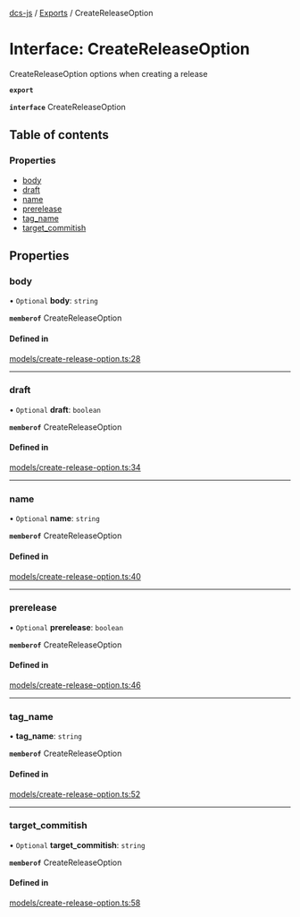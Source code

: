 [dcs-js](../README.md) / [Exports](../modules.md) / CreateReleaseOption

# Interface: CreateReleaseOption

CreateReleaseOption options when creating a release

**`export`**

**`interface`** CreateReleaseOption

## Table of contents

### Properties

- [body](CreateReleaseOption.md#body)
- [draft](CreateReleaseOption.md#draft)
- [name](CreateReleaseOption.md#name)
- [prerelease](CreateReleaseOption.md#prerelease)
- [tag\_name](CreateReleaseOption.md#tag_name)
- [target\_commitish](CreateReleaseOption.md#target_commitish)

## Properties

### <a id="body" name="body"></a> body

• `Optional` **body**: `string`

**`memberof`** CreateReleaseOption

#### Defined in

[models/create-release-option.ts:28](https://github.com/unfoldingWord/dcs-js/blob/42a7ab5/models/create-release-option.ts#L28)

___

### <a id="draft" name="draft"></a> draft

• `Optional` **draft**: `boolean`

**`memberof`** CreateReleaseOption

#### Defined in

[models/create-release-option.ts:34](https://github.com/unfoldingWord/dcs-js/blob/42a7ab5/models/create-release-option.ts#L34)

___

### <a id="name" name="name"></a> name

• `Optional` **name**: `string`

**`memberof`** CreateReleaseOption

#### Defined in

[models/create-release-option.ts:40](https://github.com/unfoldingWord/dcs-js/blob/42a7ab5/models/create-release-option.ts#L40)

___

### <a id="prerelease" name="prerelease"></a> prerelease

• `Optional` **prerelease**: `boolean`

**`memberof`** CreateReleaseOption

#### Defined in

[models/create-release-option.ts:46](https://github.com/unfoldingWord/dcs-js/blob/42a7ab5/models/create-release-option.ts#L46)

___

### <a id="tag_name" name="tag_name"></a> tag\_name

• **tag\_name**: `string`

**`memberof`** CreateReleaseOption

#### Defined in

[models/create-release-option.ts:52](https://github.com/unfoldingWord/dcs-js/blob/42a7ab5/models/create-release-option.ts#L52)

___

### <a id="target_commitish" name="target_commitish"></a> target\_commitish

• `Optional` **target\_commitish**: `string`

**`memberof`** CreateReleaseOption

#### Defined in

[models/create-release-option.ts:58](https://github.com/unfoldingWord/dcs-js/blob/42a7ab5/models/create-release-option.ts#L58)
